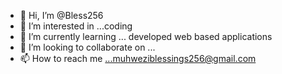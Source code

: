 - 👋 Hi, I’m @Bless256
- 👀 I’m interested in ...coding
- 🌱 I’m currently learning ... developed web based applications
- 💞️ I’m looking to collaborate on ...
- 📫 How to reach me ...muhweziblessings256@gmail.com 

<!---
Bless256/Bless256 is a ✨ special ✨ repository because its `README.md` (this file) appears on your GitHub profile.
You can click the Preview link to take a look at your changes.
--->
